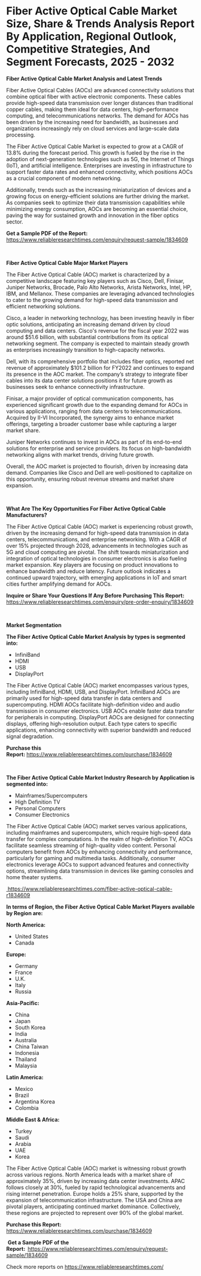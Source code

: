 <p><h1>Fiber Active Optical Cable Market Size, Share & Trends Analysis Report By Application, Regional Outlook, Competitive Strategies, And Segment Forecasts, 2025 - 2032</h1></p><p><strong>Fiber Active Optical Cable Market Analysis and Latest Trends</strong></p>
<p><p>Fiber Active Optical Cables (AOCs) are advanced connectivity solutions that combine optical fiber with active electronic components. These cables provide high-speed data transmission over longer distances than traditional copper cables, making them ideal for data centers, high-performance computing, and telecommunications networks. The demand for AOCs has been driven by the increasing need for bandwidth, as businesses and organizations increasingly rely on cloud services and large-scale data processing.</p><p>The Fiber Active Optical Cable Market is expected to grow at a CAGR of 13.8% during the forecast period. This growth is fueled by the rise in the adoption of next-generation technologies such as 5G, the Internet of Things (IoT), and artificial intelligence. Enterprises are investing in infrastructure to support faster data rates and enhanced connectivity, which positions AOCs as a crucial component of modern networking.</p><p>Additionally, trends such as the increasing miniaturization of devices and a growing focus on energy-efficient solutions are further driving the market. As companies seek to optimize their data transmission capabilities while minimizing energy consumption, AOCs are becoming an essential choice, paving the way for sustained growth and innovation in the fiber optics sector.</p></p>
<p><strong>Get a Sample PDF of the Report:&nbsp;</strong> <a href="https://www.reliableresearchtimes.com/enquiry/request-sample/1834609?utm_campaign=3583&utm_medium=2&utm_source=Github&utm_content=ia&utm_term=06042025&utm_id=fiber-active-optical-cable">https://www.reliableresearchtimes.com/enquiry/request-sample/1834609</a></p>
<p>&nbsp;</p>
<p><strong>Fiber Active Optical Cable Major Market Players</strong></p>
<p><p>The Fiber Active Optical Cable (AOC) market is characterized by a competitive landscape featuring key players such as Cisco, Dell, Finisar, Juniper Networks, Brocade, Palo Alto Networks, Arista Networks, Intel, HP, IBM, and Mellanox. These companies are leveraging advanced technologies to cater to the growing demand for high-speed data transmission and efficient networking solutions.</p><p>Cisco, a leader in networking technology, has been investing heavily in fiber optic solutions, anticipating an increasing demand driven by cloud computing and data centers. Cisco's revenue for the fiscal year 2022 was around $51.6 billion, with substantial contributions from its optical networking segment. The company is expected to maintain steady growth as enterprises increasingly transition to high-capacity networks.</p><p>Dell, with its comprehensive portfolio that includes fiber optics, reported net revenue of approximately $101.2 billion for FY2022 and continues to expand its presence in the AOC market. The company’s strategy to integrate fiber cables into its data center solutions positions it for future growth as businesses seek to enhance connectivity infrastructure.</p><p>Finisar, a major provider of optical communication components, has experienced significant growth due to the expanding demand for AOCs in various applications, ranging from data centers to telecommunications. Acquired by II-VI Incorporated, the synergy aims to enhance market offerings, targeting a broader customer base while capturing a larger market share.</p><p>Juniper Networks continues to invest in AOCs as part of its end-to-end solutions for enterprise and service providers. Its focus on high-bandwidth networking aligns with market trends, driving future growth.</p><p>Overall, the AOC market is projected to flourish, driven by increasing data demand. Companies like Cisco and Dell are well-positioned to capitalize on this opportunity, ensuring robust revenue streams and market share expansion.</p></p>
<p>&nbsp;</p>
<p><strong>What Are The Key Opportunities For Fiber Active Optical Cable Manufacturers?</strong></p>
<p><p>The Fiber Active Optical Cable (AOC) market is experiencing robust growth, driven by the increasing demand for high-speed data transmission in data centers, telecommunications, and enterprise networking. With a CAGR of over 15% projected through 2028, advancements in technologies such as 5G and cloud computing are pivotal. The shift towards miniaturization and integration of optical technologies in consumer electronics is also fueling market expansion. Key players are focusing on product innovations to enhance bandwidth and reduce latency. Future outlook indicates a continued upward trajectory, with emerging applications in IoT and smart cities further amplifying demand for AOCs.</p></p>
<p><strong>Inquire or Share Your Questions If Any Before Purchasing This Report:</strong> <a href="https://www.reliableresearchtimes.com/enquiry/pre-order-enquiry/1834609?utm_campaign=3583&utm_medium=2&utm_source=Github&utm_content=ia&utm_term=06042025&utm_id=fiber-active-optical-cable">https://www.reliableresearchtimes.com/enquiry/pre-order-enquiry/1834609</a></p>
<p>&nbsp;</p>
<p><strong>Market Segmentation</strong></p>
<p><strong>The Fiber Active Optical Cable Market Analysis by types is segmented into:</strong></p>
<p><ul><li>InfiniBand</li><li>HDMI</li><li>USB</li><li>DisplayPort</li></ul></p>
<p><p>The Fiber Active Optical Cable (AOC) market encompasses various types, including InfiniBand, HDMI, USB, and DisplayPort. InfiniBand AOCs are primarily used for high-speed data transfer in data centers and supercomputing. HDMI AOCs facilitate high-definition video and audio transmission in consumer electronics. USB AOCs enable faster data transfer for peripherals in computing. DisplayPort AOCs are designed for connecting displays, offering high-resolution output. Each type caters to specific applications, enhancing connectivity with superior bandwidth and reduced signal degradation.</p></p>
<p><strong>Purchase this Report:&nbsp;</strong><a href="https://www.reliableresearchtimes.com/purchase/1834609?utm_campaign=3583&utm_medium=2&utm_source=Github&utm_content=ia&utm_term=06042025&utm_id=fiber-active-optical-cable">https://www.reliableresearchtimes.com/purchase/1834609</a></p>
<p>&nbsp;</p>
<p><strong>The Fiber Active Optical Cable Market Industry Research by Application is segmented into:</strong></p>
<p><ul><li>Mainframes/Supercomputers</li><li>High Definition TV</li><li>Personal Computers</li><li>Consumer Electronics</li></ul></p>
<p><p>The Fiber Active Optical Cable (AOC) market serves various applications, including mainframes and supercomputers, which require high-speed data transfer for complex computations. In the realm of high-definition TV, AOCs facilitate seamless streaming of high-quality video content. Personal computers benefit from AOCs by enhancing connectivity and performance, particularly for gaming and multimedia tasks. Additionally, consumer electronics leverage AOCs to support advanced features and connectivity options, streamlining data transmission in devices like gaming consoles and home theater systems.</p></p>
<p><a href="https://www.reliableresearchtimes.com/fiber-active-optical-cable-r1834609?utm_campaign=3583&utm_medium=2&utm_source=Github&utm_content=ia&utm_term=06042025&utm_id=fiber-active-optical-cable">&nbsp;https://www.reliableresearchtimes.com/fiber-active-optical-cable-r1834609</a></p>
<p><strong>In terms of Region, the Fiber Active Optical Cable Market Players available by Region are:</strong></p>
<p>
    <p> <strong> North America: </strong>
        <ul>
            <li>United States</li>
            <li>Canada</li>
        </ul>
        </p> 
    <p> <strong> Europe: </strong>
        <ul>
            <li>Germany</li>
            <li>France</li>
            <li>U.K.</li>
            <li>Italy</li>
            <li>Russia</li>
        </ul>
        </p> 
    <p> <strong> Asia-Pacific: </strong>
        <ul>
            <li>China</li>
            <li>Japan</li>
            <li>South Korea</li>
            <li>India</li>
            <li>Australia</li>
            <li>China Taiwan</li>
            <li>Indonesia</li>
            <li>Thailand</li>
            <li>Malaysia</li>
        </ul>
        </p> 
    <p> <strong> Latin America: </strong>
        <ul>
            <li>Mexico</li>
            <li>Brazil</li>
            <li>Argentina Korea</li>
            <li>Colombia</li>
        </ul>
        </p> 
    <p> <strong> Middle East & Africa: </strong>
        <ul>
            <li>Turkey</li>
            <li>Saudi</li>
            <li>Arabia</li>
            <li>UAE</li>
            <li>Korea</li>
        </ul>
    </p>
    </p>
<p><p>The Fiber Active Optical Cable (AOC) market is witnessing robust growth across various regions. North America leads with a market share of approximately 35%, driven by increasing data center investments. APAC follows closely at 30%, fueled by rapid technological advancements and rising internet penetration. Europe holds a 25% share, supported by the expansion of telecommunication infrastructure. The USA and China are pivotal players, anticipating continued market dominance. Collectively, these regions are projected to represent over 90% of the global market.</p></p>
<p><strong>Purchase this Report: </strong><a href="https://www.reliableresearchtimes.com/purchase/1834609?utm_campaign=3583&utm_medium=2&utm_source=Github&utm_content=ia&utm_term=06042025&utm_id=fiber-active-optical-cable">https://www.reliableresearchtimes.com/purchase/1834609</a></p>
<p>&nbsp;<strong>Get a Sample PDF of the Report:&nbsp;&nbsp;</strong><a href="https://www.reliableresearchtimes.com/enquiry/request-sample/1834609?utm_campaign=3583&utm_medium=2&utm_source=Github&utm_content=ia&utm_term=06042025&utm_id=fiber-active-optical-cable">https://www.reliableresearchtimes.com/enquiry/request-sample/1834609</a></p>
<p><strong></strong></p>
<p>Check more reports on <a href="https://www.reliableresearchtimes.com/?utm_campaign=3583&utm_medium=2&utm_source=Github&utm_content=ia&utm_term=06042025&utm_id=fiber-active-optical-cable">https://www.reliableresearchtimes.com/</a></p>